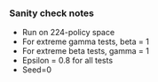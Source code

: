 ### Sanity check notes

- Run on 224-policy space
- For extreme gamma tests, beta = 1
- For extreme beta tests, gamma = 1
- Epsilon = 0.8 for all tests
- Seed=0